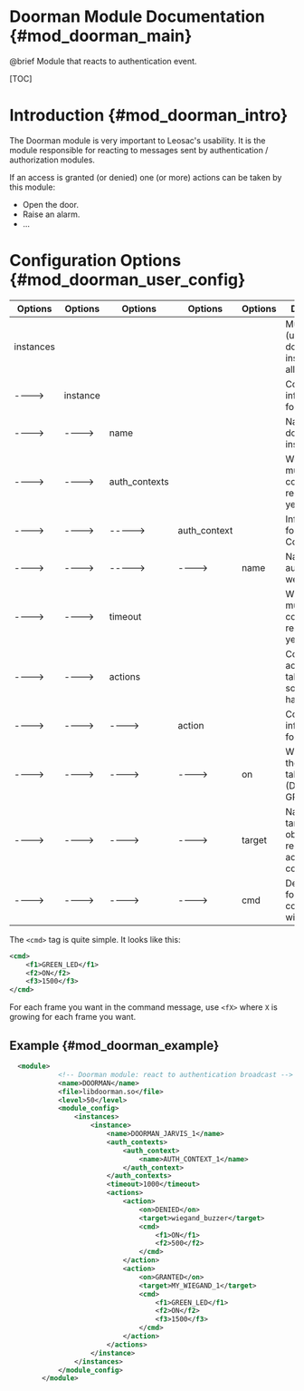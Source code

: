 Doorman Module Documentation {#mod_doorman_main}
================================================

@brief Module that reacts to authentication event.

[TOC]

Introduction {#mod_doorman_intro}
=================================

The Doorman module is very important to Leosac's usability.
It is the module responsible for reacting to messages sent by authentication / authorization modules.

If an access is granted (or denied) one (or more) actions can be taken by this module:
+ Open the door.
+ Raise an alarm.
+ ...

Configuration Options {#mod_doorman_user_config}
================================================

Options    | Options   | Options         | Options      | Options     | Description                                            | Mandatory
-----------|-----------|-----------------|--------------|-------------|--------------------------------------------------------|-----------
instances  |           |                 |              |             | Multiples (unrelated) doorman instance are allowed     | YES
---->      | instance  |                 |              |             | Configuration information for 1 instance               | YES
---->      | ---->     | name            |              |             | Name of this doorman instance                          | YES
---->      | ---->     | auth_contexts   |              |             | We can use multiple auth context (not recommended yet) | YES
---->      | ---->     | ----->          | auth_context |             | Information for an Auth Context                        | YES
---->      | ---->     | ----->          | ---->        | name        | Name of the auth context we are using                  | YES
---->      | ---->     | timeout         |              |             | When using multiple auth context (not recommended yet) | YES
---->      | ---->     | actions         |              |             | Configure the actions to take when something happens   | YES
---->      | ---->     | ---->           | action       |             | Configuration information for one action               | YES
---->      | ---->     | ---->           | ---->        | on          | When should the action be taken (DENIED / GRANTED)     | YES
---->      | ---->     | ---->           | ---->        | target      | Name of the targeted object that will receive the action command | YES
---->      | ---->     | ---->           | ---->        | cmd         | Description for the command that will be sent | YES

The `<cmd>` tag is quite simple. It looks like this:

~~~~~~~~~~~~~~~~~~~~~~~.xml
<cmd>
    <f1>GREEN_LED</f1>
    <f2>ON</f2>
    <f3>1500</f3>
</cmd>
~~~~~~~~~~~~~~~~~~~~~~~

For each frame you want in the command message, use `<fX>` where `X` is growing for each frame you want.

Example {#mod_doorman_example}
------------------------------

~~~~~~~~~~~~~~~~~~~~~~~~~~~~~~~~~~~~~~~~~~~~~~~~~~~.xml
  <module>
            <!-- Doorman module: react to authentication broadcast -->
            <name>DOORMAN</name>
            <file>libdoorman.so</file>
            <level>50</level>
            <module_config>
                <instances>
                    <instance>
                        <name>DOORMAN_JARVIS_1</name>
                        <auth_contexts>
                            <auth_context>
                                <name>AUTH_CONTEXT_1</name>
                            </auth_context>
                        </auth_contexts>
                        <timeout>1000</timeout>
                        <actions>
                            <action>
                                <on>DENIED</on>
                                <target>wiegand_buzzer</target>
                                <cmd>
                                    <f1>ON</f1>
                                    <f2>500</f2>
                                </cmd>
                            </action>
                            <action>
                                <on>GRANTED</on>
                                <target>MY_WIEGAND_1</target>
                                <cmd>
                                    <f1>GREEN_LED</f1>
                                    <f2>ON</f2>
                                    <f3>1500</f3>
                                </cmd>
                            </action>
                        </actions>
                    </instance>
                </instances>
            </module_config>
        </module>
~~~~~~~~~~~~~~~~~~~~~~~~~~~~~~~~~~~~~~~~~~~~~~~~~~~
